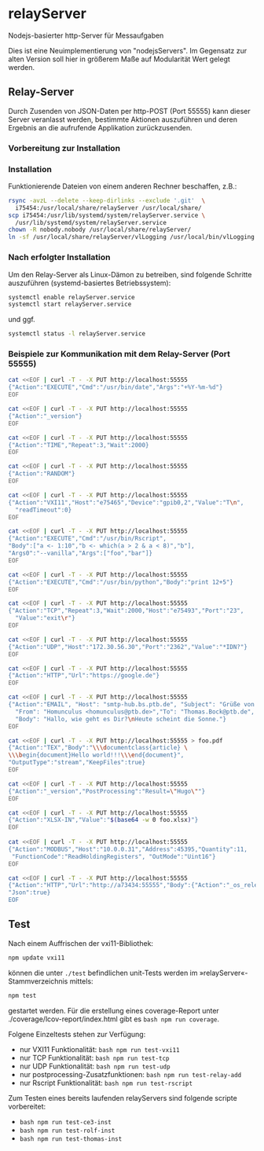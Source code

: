 # relayServer

Nodejs-basierter http-Server für Messaufgaben

Dies ist eine Neuimplementierung von "nodejsServers". Im Gegensatz zur alten
Version soll hier in größerem Maße auf Modularität Wert gelegt werden.

## Relay-Server

Durch Zusenden von JSON-Daten per http-POST (Port 55555) kann dieser Server veranlasst werden, bestimmte Aktionen auszuführen und deren Ergebnis an die aufrufende Applikation zurückzusenden.

### Vorbereitung zur Installation

### Installation
Funktionierende Dateien von einem anderen Rechner beschaffen, z.B.:
```bash
rsync -avzL --delete --keep-dirlinks --exclude '.git'  \
  i75454:/usr/local/share/relayServer /usr/local/share/
scp i75454:/usr/lib/systemd/system/relayServer.service \
  /usr/lib/systemd/system/relayServer.service
chown -R nobody.nobody /usr/local/share/relayServer/
ln -sf /usr/local/share/relayServer/vlLogging /usr/local/bin/vlLogging
```

### Nach erfolgter Installation

Um den Relay-Server als Linux-Dämon zu betreiben, sind folgende Schritte auszuführen (systemd-basiertes Betriebssystem):
```bash
systemctl enable relayServer.service
systemctl start relayServer.service
```
und ggf.
```bash
systemctl status -l relayServer.service
```

### Beispiele zur Kommunikation mit dem Relay-Server (Port 55555)

```bash
cat <<EOF | curl -T - -X PUT http://localhost:55555
{"Action":"EXECUTE","Cmd":"/usr/bin/date","Args":"+%Y-%m-%d"}
EOF

cat <<EOF | curl -T - -X PUT http://localhost:55555
{"Action":"_version"}
EOF

cat <<EOF | curl -T - -X PUT http://localhost:55555
{"Action":"TIME","Repeat":3,"Wait":2000}
EOF

cat <<EOF | curl -T - -X PUT http://localhost:55555
{"Action":"RANDOM"}
EOF

cat <<EOF | curl -T - -X PUT http://localhost:55555
{"Action":"VXI11","Host":"e75465","Device":"gpib0,2","Value":"T\n",
  "readTimeout":0}
EOF

cat <<EOF | curl -T - -X PUT http://localhost:55555
{"Action":"EXECUTE","Cmd":"/usr/bin/Rscript",
"Body":["a <- 1:10","b <- which(a > 2 & a < 8)","b"],
"Args0":"--vanilla","Args":["foo","bar"]}
EOF

cat <<EOF | curl -T - -X PUT http://localhost:55555
{"Action":"EXECUTE","Cmd":"/usr/bin/python","Body":"print 12+5"}
EOF

cat <<EOF | curl -T - -X PUT http://localhost:55555
{"Action":"TCP","Repeat":3,"Wait":2000,"Host":"e75493","Port":"23",
  "Value":"exit\r"}
EOF

cat <<EOF | curl -T - -X PUT http://localhost:55555
{"Action":"UDP","Host":"172.30.56.30","Port":"2362","Value":"*IDN?"}
EOF

cat <<EOF | curl -T - -X PUT http://localhost:55555
{"Action":"HTTP","Url":"https://google.de"}
EOF

cat <<EOF | curl -T - -X PUT http://localhost:55555
{"Action":"EMAIL", "Host": "smtp-hub.bs.ptb.de", "Subject": "Grüße von NodeJS",
  "From": "Homunculus <homunculus@ptb.de>","To": "Thomas.Bock@ptb.de",
  "Body": "Hallo, wie geht es Dir?\nHeute scheint die Sonne."}
EOF

cat <<EOF | curl -T - -X PUT http://localhost:55555 > foo.pdf
{"Action":"TEX","Body":"\\\documentclass{article} \
\\\begin{document}Hello world!!!\\\end{document}",
"OutputType":"stream","KeepFiles":true}
EOF

cat <<EOF | curl -T - -X PUT http://localhost:55555
{"Action":"_version","PostProcessing":"Result=\"Hugo\""}
EOF

cat <<EOF | curl -T - -X PUT http://localhost:55555
{"Action":"XLSX-IN","Value":"$(base64 -w 0 foo.xlsx)"}
EOF
 
cat <<EOF | curl -T - -X PUT http://localhost:55555
{"Action":"MODBUS","Host":"10.0.0.31","Address":45395,"Quantity":11,
 "FunctionCode":"ReadHoldingRegisters", "OutMode":"Uint16"}
EOF

cat <<EOF | curl -T - -X PUT http://localhost:55555
{"Action":"HTTP","Url":"http://a73434:55555","Body":{"Action":"_os_release"},
"Json":true}
EOF 
```

## Test

Nach einem Auffrischen der vxi11-Bibliothek:

```bash
npm update vxi11
```

können die unter ```./test``` befindlichen unit-Tests werden im
»relayServer«-Stammverzeichnis mittels:

```bash
npm test
```

gestartet werden. Für die erstellung eines coverage-Report
unter ./coverage/lcov-report/index.html gibt es  ```bash npm run coverage```.

Folgene Einzeltests stehen zur Verfügung:
* nur VXI11 Funktionalität: ```bash npm run test-vxi11```
* nur TCP Funktionalität: ```bash npm run test-tcp```
* nur UDP Funktionalität: ```bash npm run test-udp```
* nur postprocessing-Zusatzfunktionen: ```bash npm run test-relay-add```
* nur Rscript Funktionalität: ```bash npm run test-rscript```

Zum Testen eines bereits laufenden relayServers sind folgende scripte
vorbereitet:

* ```bash npm run test-ce3-inst```
* ```bash npm run test-rolf-inst```
* ```bash npm run test-thomas-inst```

